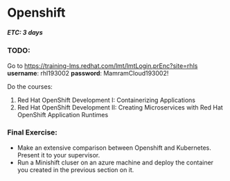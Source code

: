 # Openshift
##### ETC: 3 days

### TODO:
Go to https://training-lms.redhat.com/lmt/lmtLogin.prEnc?site=rhls  
**username**: rhl193002
**password**: MamramCloud193002!

Do the courses:
1. Red Hat OpenShift Development I: Containerizing Applications
2. Red Hat OpenShift Development II: Creating Microservices with Red Hat OpenShift Application Runtimes

### Final Exercise:
- Make an extensive comparison between Openshift and Kubernetes. Present it to your supervisor.
- Run a Minishift cluser on an azure machine and deploy the container you created in the previous section on it.